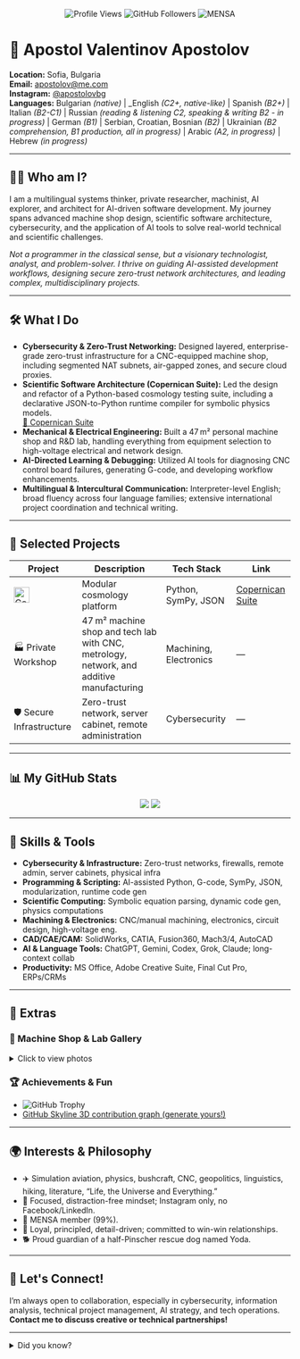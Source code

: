 <p align="center">
  <img src="https://komarev.com/ghpvc/?username=apostolovbg&style=flat-square" alt="Profile Views"/>
  <img src="https://img.shields.io/github/followers/apostolovbg?label=Followers&style=flat-square" alt="GitHub Followers"/>
  <img src="https://img.shields.io/badge/MENSA-99%25-yellow?style=flat-square" alt="MENSA"/>
</p>

# 👋 Apostol Valentinov Apostolov

**Location:** Sofia, Bulgaria  
**Email:** apostolov@me.com  
**Instagram:** [@apostolovbg](https://instagram.com/apostolovbg)  
**Languages:** Bulgarian _(native)_ | _English _(C2+, native-like)_ | Spanish _(B2+)_ | Italian _(B2-C1)_ | Russian _(reading & listening C2, speaking & writing B2 - in progress)_ | German _(B1)_ | Serbian, Croatian, Bosnian _(B2)_ | Ukrainian _(B2 comprehension, B1 production, all in progress)_ | Arabic _(A2, in progress)_ | Hebrew _(in progress)_

---

## 👨‍🔬 Who am I?

I am a multilingual systems thinker, private researcher, machinist, AI explorer, and architect for AI-driven software development. My journey spans advanced machine shop design, scientific software architecture, cybersecurity, and the application of AI tools to solve real-world technical and scientific challenges.

_Not a programmer in the classical sense, but a visionary technologist, analyst, and problem-solver. I thrive on guiding AI-assisted development workflows, designing secure zero-trust network architectures, and leading complex, multidisciplinary projects._

---

## 🛠️ What I Do

- **Cybersecurity & Zero-Trust Networking:** Designed layered, enterprise-grade zero-trust infrastructure for a CNC-equipped machine shop, including segmented NAT subnets, air-gapped zones, and secure cloud proxies.
- **Scientific Software Architecture (Copernican Suite):** Led the design and refactor of a Python-based cosmology testing suite, including a declarative JSON-to-Python runtime compiler for symbolic physics models.  
  [🔗 Copernican Suite](https://github.com/apostolovbg/copernican)
- **Mechanical & Electrical Engineering:** Built a 47 m² personal machine shop and R&D lab, handling everything from equipment selection to high-voltage electrical and network design.
- **AI-Directed Learning & Debugging:** Utilized AI tools for diagnosing CNC control board failures, generating G-code, and developing workflow enhancements.
- **Multilingual & Intercultural Communication:** Interpreter-level English; broad fluency across four language families; extensive international project coordination and technical writing.

---

## 🚀 Selected Projects

| Project | Description | Tech Stack | Link |
| ------- | ----------- | ---------- | ---- |
| <img alt="Copernican Suite" src="https://raw.githubusercontent.com/apostolovbg/copernican/main/docs/logo.png" width="28"/> | Modular cosmology platform | Python, SymPy, JSON | [Copernican Suite](https://github.com/apostolovbg/copernican) |
| 🏭 Private Workshop | 47 m² machine shop and tech lab with CNC, metrology, network, and additive manufacturing | Machining, Electronics | — |
| 🛡️ Secure Infrastructure | Zero-trust network, server cabinet, remote administration | Cybersecurity | — |

---

## 📊 My GitHub Stats

<p align="center">
  <img src="https://github-readme-stats.vercel.app/api?username=apostolovbg&show_icons=true&theme=tokyonight"/>
  <img src="https://github-readme-stats.vercel.app/api/top-langs/?username=apostolovbg&layout=compact&theme=tokyonight"/>
</p>

---

## 🧠 Skills & Tools

- **Cybersecurity & Infrastructure:** Zero-trust networks, firewalls, remote admin, server cabinets, physical infra
- **Programming & Scripting:** AI-assisted Python, G-code, SymPy, JSON, modularization, runtime code gen
- **Scientific Computing:** Symbolic equation parsing, dynamic code gen, physics computations
- **Machining & Electronics:** CNC/manual machining, electronics, circuit design, high-voltage eng.
- **CAD/CAE/CAM:** SolidWorks, CATIA, Fusion360, Mach3/4, AutoCAD
- **AI & Language Tools:** ChatGPT, Gemini, Codex, Grok, Claude; long-context collab
- **Productivity:** MS Office, Adobe Creative Suite, Final Cut Pro, ERPs/CRMs

---

## 🌟 Extras

### 📸 Machine Shop & Lab Gallery
<details>
  <summary>Click to view photos</summary>
  <p align="center">
    <img src="https://raw.githubusercontent.com/apostolovbg/copernican/main/docs/machine_shop.jpg" width="350" alt="Machine Shop Example"/>
    <img src="https://raw.githubusercontent.com/apostolovbg/copernican/main/docs/lab_station.jpg" width="350" alt="Lab Station Example"/>
  </p>
  <sub>(More images and project visuals coming soon!)</sub>
</details>

### 🏆 Achievements & Fun

- ![GitHub Trophy](https://github-profile-trophy.vercel.app/?username=apostolovbg&theme=darkhub&column=7)
- [GitHub Skyline 3D contribution graph (generate yours!)](https://skyline.github.com/apostolovbg)

---

## 🌍 Interests & Philosophy

- ✈️ Simulation aviation, physics, bushcraft, CNC, geopolitics, linguistics, hiking, literature, “Life, the Universe and Everything.”
- 🧘 Focused, distraction-free mindset; Instagram only, no Facebook/LinkedIn.
- 🧩 MENSA member (99%).
- 🤝 Loyal, principled, detail-driven; committed to win-win relationships.
- 🐕 Proud guardian of a half-Pinscher rescue dog named Yoda.

---

## 🤝 Let's Connect!

I’m always open to collaboration, especially in cybersecurity, information analysis, technical project management, AI strategy, and tech operations.  
**Contact me to discuss creative or technical partnerships!**

---

<details>
  <summary>Did you know?</summary>
  <ul>
    <li>I've rebuilt CNC control boards using AI-driven diagnostics and learning protocols.</li>
    <li>I speak or read 10+ languages and enjoy cross-cultural technical collaboration.</li>
    <li>I operate a private R&D lab and machine shop for scientific and engineering experimentation.</li>
  </ul>
</details>
